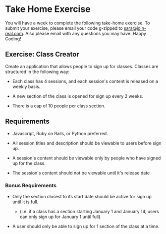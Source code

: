 # Take Home Exercise
You will have a week to complete the following take-home exercise. To submit your exercise, please email your code g-zipped to [sara@join-real.com](mailto:sara@join-real.com). Also please email with any questions you may have. Happy Coding!


## Exercise: Class Creator
Create an application that allows people to sign up for classes. Classes are structured in the following way: 

*  Each class has 4 sessions, and each session's content is released on a weekly basis. 

* A new section of the class is opened for sign up every 2 weeks.

* There is a cap of 10 people per class section.


## Requirements
* Javascript, Ruby on Rails, or Python preferred.

* All session titles and description should be viewable to users before sign up.

* A session's content should be viewable only by people who have signed up for the class. 

* The session's content should not be viewable until it's release date

### Bonus Requirements
* Only the section closest to its start date should be active for sign up until it is full. 
    * (i.e. if a class has a section starting January 1 and January 14, users can only sign up for January 1 until full).

* A user should only be able to sign up for 1 section of the class at a time.